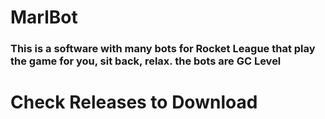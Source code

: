 # MarlBot
### This is a software with many bots for Rocket League that play the game for you, sit back, relax. the bots are GC Level
# Check Releases to Download
